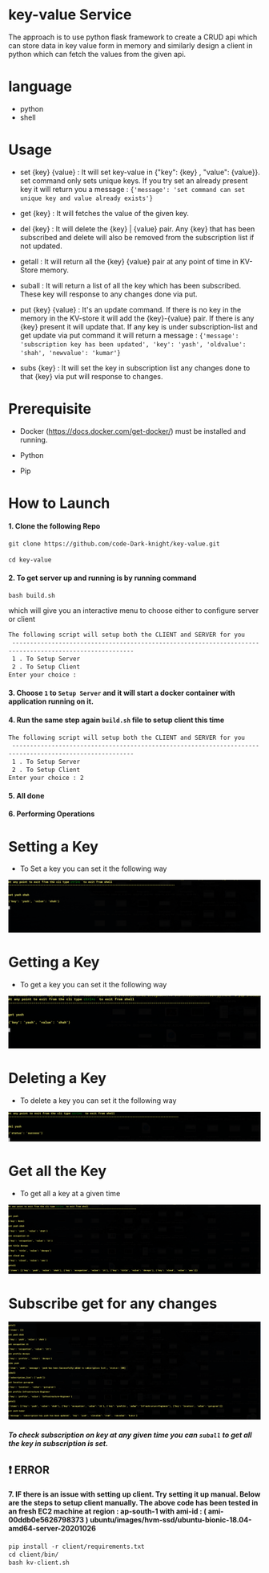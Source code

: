 # key-value Service

The approach is to use python flask framework to create a CRUD api which can store data in key value form in memory and similarly design a client in python which can fetch the values from the given api.

# language

* python
* shell

# Usage

* set {key} {value} : It will set key-value in {"key": {key} , "value": {value}}. set command only sets unique keys. If you try set an already present key it will return you a message : `{'message': 'set command can set unique key and value already exists'}`

* get {key} : It will fetches the value of the given key.

* del {key} : It will delete the {key} | {value} pair. Any {key} that has been subscribed and delete will also be removed from the subscription list if not updated.

* getall : It will return all the {key} {value} pair at any point of time in KV-Store memory.

* suball : It will return a list of all the key which has been subscribed. These key will response to any changes done via put.

* put {key} {value} : It's an update command. If there is no key in the memory in the KV-store it will add the {key}-{value} pair. If there is any {key} present it will update that. If any key is under subscription-list and get update via put command it will return a message : `{'message': 'subscription key has been updated', 'key': 'yash', 'oldvalue': 'shah', 'newvalue': 'kumar'}`

* subs {key} : It will set the key in subscription list any changes done to that {key} via put will response to changes.


# Prerequisite
- Docker (https://docs.docker.com/get-docker/) must be installed and running. 
 
- Python

- Pip

# How to Launch

#### 1. Clone the following Repo

```
git clone https://github.com/code-Dark-knight/key-value.git

cd key-value
```

#### 2. To get server up and running is by running command

```
bash build.sh

```

which will give you an interactive menu to choose either to configure server or client

```
The following script will setup both the CLIENT and SERVER for you
 --------------------------------------------------------------------------------------------------------
 1 . To Setup Server
 2 . To Setup Client
Enter your choice :
```

#### 3. Choose `1` to `Setup Server` and it will start a docker container with application running on it.


#### 4. Run the same step again `build.sh` file to setup client this time

```
The following script will setup both the CLIENT and SERVER for you
 --------------------------------------------------------------------------------------------------------
 1 . To Setup Server
 2 . To Setup Client
Enter your choice : 2
```

#### 5. All done

#### 6. Performing Operations

#  Setting a Key

* To Set a key you can set it the following way

![set key](https://github.com/YashDevops/KV-Store/blob/master/images/set.png)



#  Getting a Key

* To get a key you can set it the following way

![get key](https://github.com/YashDevops/KV-Store/blob/master/images/get.png)


#  Deleting a Key

* To delete a key you can set it the following way

![delete key](https://github.com/YashDevops/KV-Store/blob/master/images/del.png)


#  Get all the Key

* To get all a key at a given time

![get-all key](https://github.com/YashDevops/KV-Store/blob/master/images/getall.png)


# Subscribe get for any changes

![sub key](https://github.com/YashDevops/KV-Store/blob/master/images/subs.png)

##### To check subscription on key at any given time you can `suball` to get all the key in subscription is set.



## :exclamation: ERROR

#### 7. IF there is an issue with setting up client. Try setting it up manual. Below are the steps to setup client manually. The above code has been tested in an fresh EC2 machine at region : ap-south-1 with ami-id : ( ami-00ddb0e5626798373 ) ubuntu/images/hvm-ssd/ubuntu-bionic-18.04-amd64-server-20201026

```
pip install -r client/requirements.txt
cd client/bin/
bash kv-client.sh
```
